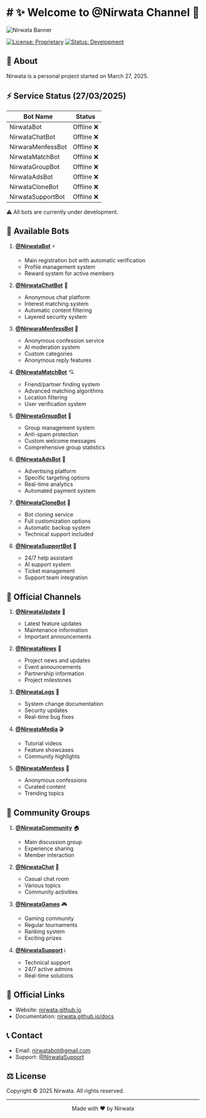 # # ✨ Welcome to @Nirwata Channel 🌟

![Nirwata Banner](static/img/favicon.svg)

[![License: Proprietary](https://img.shields.io/badge/License-Proprietary-red.svg)](LICENSE)
[![Status: Development](https://img.shields.io/badge/Status-Development-yellow.svg)](https://nirwata.github.io)

## 🚀 About

Nirwata is a personal project started on March 27, 2025.

## ⚡ Service Status (27/03/2025)

| Bot Name | Status |
|----------|--------|
| NirwataBot | Offline ❌ |
| NirwataChatBot | Offline ❌ |
| NirwaraMenfessBot | Offline ❌ |
| NirwataMatchBot | Offline ❌ |
| NirwataGroupBot | Offline ❌ |
| NirwataAdsBot | Offline ❌ |
| NirwataCloneBot | Offline ❌ |
| NirwataSupportBot | Offline ❌ |

⚠️ All bots are currently under development.

## 🤖 Available Bots

1. **[@NirwataBot](https://t.me/NirwataBot)** ⚡
   - Main registration bot with automatic verification
   - Profile management system
   - Reward system for active members

2. **[@NirwataChatBot](https://t.me/NirwataChatBot)** 💭
   - Anonymous chat platform
   - Interest matching system
   - Automatic content filtering
   - Layered security system

3. **[@NirwaraMenfessBot](https://t.me/NirwaraMenfessBot)** 💌
   - Anonymous confession service
   - AI moderation system
   - Custom categories
   - Anonymous reply features

4. **[@NirwataMatchBot](https://t.me/NirwataMatchBot)** 💘
   - Friend/partner finding system
   - Advanced matching algorithms
   - Location filtering
   - User verification system

5. **[@NirwataGroupBot](https://t.me/NirwataGroupBot)** 👥
   - Group management system
   - Anti-spam protection
   - Custom welcome messages
   - Comprehensive group statistics

6. **[@NirwataAdsBot](https://t.me/NirwataAdsBot)** 📢
   - Advertising platform
   - Specific targeting options
   - Real-time analytics
   - Automated payment system

7. **[@NirwataCloneBot](https://t.me/NirwataCloneBot)** 🔄
   - Bot cloning service
   - Full customization options
   - Automatic backup system
   - Technical support included

8. **[@NirwataSupportBot](https://t.me/NirwataSupportBot)** 🛟
   - 24/7 help assistant
   - AI support system
   - Ticket management
   - Support team integration

## 📢 Official Channels

1. **[@NirwataUpdate](https://t.me/NirwataUpdate)** 📣
   - Latest feature updates
   - Maintenance information
   - Important announcements

2. **[@NirwataNews](https://t.me/NirwataNews)** 📰
   - Project news and updates
   - Event announcements
   - Partnership information
   - Project milestones

3. **[@NirwataLogs](https://t.me/NirwataLogs)** 📝
   - System change documentation
   - Security updates
   - Real-time bug fixes

4. **[@NirwataMedia](https://t.me/NirwataMedia)** 🎬
   - Tutorial videos
   - Feature showcases
   - Community highlights

5. **[@NirwataMenfess](https://t.me/NirwataMenfess)** 💌
   - Anonymous confessions
   - Curated content
   - Trending topics

## 👥 Community Groups

1. **[@NirwataCommunity](https://t.me/NirwataCommunity)** 🏠
   - Main discussion group
   - Experience sharing
   - Member interaction

2. **[@NirwataChat](https://t.me/NirwataChat)** 💬
   - Casual chat room
   - Various topics
   - Community activities

3. **[@NirwataGames](https://t.me/NirwataGames)** 🎮
   - Gaming community
   - Regular tournaments
   - Ranking system
   - Exciting prizes

4. **[@NirwataSupport](https://t.me/NirwataSupport)** ℹ️
   - Technical support
   - 24/7 active admins
   - Real-time solutions

## 🔗 Official Links

- Website: [nirwata.github.io](https://nirwata.github.io)
- Documentation: [nirwata.github.io/docs](https://nirwata.github.io/docs)

## 📞 Contact

- Email: nirwatabot@gmail.com
- Support: [@NirwataSupport](https://t.me/NirwataSupport)

## ⚖️ License

Copyright © 2025 Nirwata. All rights reserved.

---

<p align="center">Made with ❤️ by Nirwata</p>

